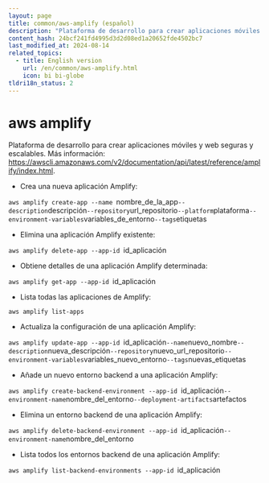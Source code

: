 ```yaml
---
layout: page
title: common/aws-amplify (español)
description: "Plataforma de desarrollo para crear aplicaciones móviles y web seguras y escalables."
content_hash: 24bcf241fd4995d3d2d08ed1a20652fde4502bc7
last_modified_at: 2024-08-14
related_topics:
  - title: English version
    url: /en/common/aws-amplify.html
    icon: bi bi-globe
tldri18n_status: 2
---
```

# aws amplify

Plataforma de desarrollo para crear aplicaciones móviles y web seguras y escalables.
Más información: <https://awscli.amazonaws.com/v2/documentation/api/latest/reference/amplify/index.html>.

- Crea una nueva aplicación Amplify:

`aws amplify create-app --name `<span class="tldr-var badge badge-pill bg-dark-lm bg-white-dm text-white-lm text-dark-dm font-weight-bold">nombre_de_la_app</span>` --description `<span class="tldr-var badge badge-pill bg-dark-lm bg-white-dm text-white-lm text-dark-dm font-weight-bold">descripción</span>` --repository `<span class="tldr-var badge badge-pill bg-dark-lm bg-white-dm text-white-lm text-dark-dm font-weight-bold">url_repositorio</span>` --platform `<span class="tldr-var badge badge-pill bg-dark-lm bg-white-dm text-white-lm text-dark-dm font-weight-bold">plataforma</span>` --environment-variables `<span class="tldr-var badge badge-pill bg-dark-lm bg-white-dm text-white-lm text-dark-dm font-weight-bold">variables_de_entorno</span>` --tags `<span class="tldr-var badge badge-pill bg-dark-lm bg-white-dm text-white-lm text-dark-dm font-weight-bold">etiquetas</span>

- Elimina una aplicación Amplify existente:

`aws amplify delete-app --app-id `<span class="tldr-var badge badge-pill bg-dark-lm bg-white-dm text-white-lm text-dark-dm font-weight-bold">id_aplicación</span>

- Obtiene detalles de una aplicación Amplify determinada:

`aws amplify get-app --app-id `<span class="tldr-var badge badge-pill bg-dark-lm bg-white-dm text-white-lm text-dark-dm font-weight-bold">id_aplicación</span>

- Lista todas las aplicaciones de Amplify:

`aws amplify list-apps`

- Actualiza la configuración de una aplicación Amplify:

`aws amplify update-app --app-id `<span class="tldr-var badge badge-pill bg-dark-lm bg-white-dm text-white-lm text-dark-dm font-weight-bold">id_aplicación</span>` --name `<span class="tldr-var badge badge-pill bg-dark-lm bg-white-dm text-white-lm text-dark-dm font-weight-bold">nuevo_nombre</span>` --description `<span class="tldr-var badge badge-pill bg-dark-lm bg-white-dm text-white-lm text-dark-dm font-weight-bold">nueva_descripción</span>` --repository `<span class="tldr-var badge badge-pill bg-dark-lm bg-white-dm text-white-lm text-dark-dm font-weight-bold">nuevo_url_repositorio</span>` --environment-variables `<span class="tldr-var badge badge-pill bg-dark-lm bg-white-dm text-white-lm text-dark-dm font-weight-bold">variables_nuevo_entorno</span>` --tags `<span class="tldr-var badge badge-pill bg-dark-lm bg-white-dm text-white-lm text-dark-dm font-weight-bold">nuevas_etiquetas</span>

- Añade un nuevo entorno backend a una aplicación Amplify:

`aws amplify create-backend-environment --app-id `<span class="tldr-var badge badge-pill bg-dark-lm bg-white-dm text-white-lm text-dark-dm font-weight-bold">id_aplicación</span>` --environment-name `<span class="tldr-var badge badge-pill bg-dark-lm bg-white-dm text-white-lm text-dark-dm font-weight-bold">nombre_del_entorno</span>` --deployment-artifacts `<span class="tldr-var badge badge-pill bg-dark-lm bg-white-dm text-white-lm text-dark-dm font-weight-bold">artefactos</span>

- Elimina un entorno backend de una aplicación Amplify:

`aws amplify delete-backend-environment --app-id `<span class="tldr-var badge badge-pill bg-dark-lm bg-white-dm text-white-lm text-dark-dm font-weight-bold">id_aplicación</span>` --environment-name `<span class="tldr-var badge badge-pill bg-dark-lm bg-white-dm text-white-lm text-dark-dm font-weight-bold">nombre_del_entorno</span>

- Lista todos los entornos backend de una aplicación Amplify:

`aws amplify list-backend-environments --app-id `<span class="tldr-var badge badge-pill bg-dark-lm bg-white-dm text-white-lm text-dark-dm font-weight-bold">id_aplicación</span>
